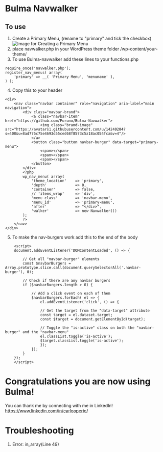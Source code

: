 # Bulma Navwalker

## To use
1) Create a Primary Menu, (rename to "primary" and tick the checkbox)
![Image for Creating a Primary Menu](https://lh3.googleusercontent.com/fife/ABSRlIqbyTKbfwbUawg9z1jp41rNFS4YX0ce_Wa_VHL6529yO0krs0RNpGU4O7rT4ipGKhIoP9tjBWgAMHOcb01P2yUBGJCCrmWHbqbVvxuDcT2j-L2RyVnVEA-TRFvsbj2S4MDmDFe4XY8OIgw21B8P243kAqoNhxVJhoucj9RTImhQJJ7b8nfDyk6R4zHdWBryKSQH2HMljjxe-X3mkwBtgCSW1nnFP8gWisMQDtqpMN9dhpimGq_qtu-kQbKhPv_gA8fIrShLQiDj1vRwjhC3Pn8DuuTHVTSIkGEjjIW_-xx9eHpO0RWk5Zdo4QpiYYYkFI2671JMgrUgB7JYI6J_AqHoSRmWplFGMTuWIJOUQ_Jq0-ziZVZzvTdXijY5Ib3n2uYzK5VkRAVGhdSxQmPD9NJpDUzpioulZY-Aw_S7gaDSa_w4p3WnN-U8ygB86ow5RHE8CDSvjQj-FZSlLfDmde-IZjc7ho0NHf5zUZ36ERng-Zxs5qTmCeT84yKl7hbM7VLTgbRsczH3Hao3rxSPtGznTufeGxc7CZlXxh--O91PZ92NmWYH21V8o7kJg-wI0mgT8u9JZi0p7S_MhaQSErQ1ew7IxWzddFlkkICNCMse_iBRZR9hMGtqvrn4VzLKe4r47qL54A1an4wK6yUetj1c-3szdivbW5exs35SRASTBT29TdgtY4KcagwJpvCGeWjb2fGvl0QNUQj1GtSezzn_YexvM0qhzA=w1362-h605-ft)
2) place navwalker.php in your WordPress theme folder /wp-content/your-theme/
3) To use Bulma-navwalker add these lines to your functions.php
```
require_once('navwalker.php');
register_nav_menus( array(
    'primary' => __( 'Primary Menu', 'menuname' ),
) );
```
4) Copy this to your header
```
<div>
    <nav class="navbar container" role="navigation" aria-label="main navigation">
        <div class="navbar-brand">
            <a class="navbar-item" href="https://github.com/Poruno/Bulma-Navwalker">
                <img class="brand-image" src="https://avatars1.githubusercontent.com/u/14240204?s=400&u=8ad776c75e4693d55ced68f8573c5a18ac054fca&v=4"/>
            </a>
            <button class="button navbar-burger" data-target="primary-menu">
                <span></span>
                <span></span>
                <span></span>
            </button>
        </div>
        <?php
        wp_nav_menu( array(
            'theme_location'    => 'primary',
            'depth'             => 0,
            'container'         => false,
            // 'items_wrap'     => 'div',
            'menu_class'        => 'navbar-menu',
            'menu_id'           => 'primary-menu',
            'after'             => "</div>",
            'walker'            => new Navwalker())
        );
        ?>
    </nav>
</div>
```
5) To make the nav-burgers work add this to the end of the body
```
	<script>
    document.addEventListener('DOMContentLoaded', () => {
        
        // Get all "navbar-burger" elements
        const $navbarBurgers = Array.prototype.slice.call(document.querySelectorAll('.navbar-burger'), 0);

        // Check if there are any navbar burgers
        if ($navbarBurgers.length > 0) {

            // Add a click event on each of them
            $navbarBurgers.forEach( el => {
                el.addEventListener('click', () => {

                // Get the target from the "data-target" attribute
                const target = el.dataset.target;
                const $target = document.getElementById(target);

                // Toggle the "is-active" class on both the "navbar-burger" and the "navbar-menu"
                el.classList.toggle('is-active');
                $target.classList.toggle('is-active');
                });
            });
        }
    });
    </script>
```

# Congratulations you are now using Bulma!
You can thank me by connecting with me in LinkedIn! https://www.linkedin.com/in/carlooperio/

# Troubleshooting
1) Error: in_array(Line 49) 
